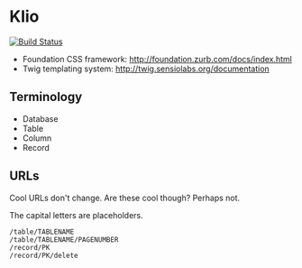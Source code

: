 Klio
====

[![Build Status](https://travis-ci.org/samwilson/klio.svg)](https://travis-ci.org/samwilson/klio)

* Foundation CSS framework: http://foundation.zurb.com/docs/index.html
* Twig templating system: http://twig.sensiolabs.org/documentation

## Terminology

* Database
* Table
* Column
* Record

## URLs

Cool URLs don't change. Are these cool though? Perhaps not.

The capital letters are placeholders.

    /table/TABLENAME
    /table/TABLENAME/PAGENUMBER
    /record/PK
    /record/PK/delete
